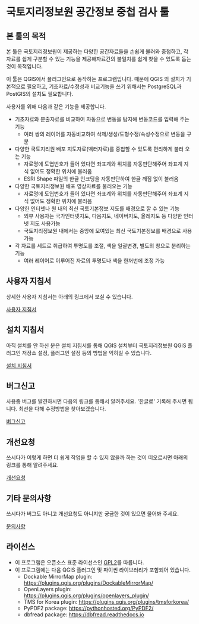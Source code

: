 # 국토지리정보원 공간정보 중첩 검사 툴

## 본 툴의 목적
본 툴은 국토지리정보원이 제공하는 다양한 공간자료들을 손쉽게 불러와 중첩하고, 각 자료를 쉽게 구분할 수 있는 기능을 제공해자료간의 불일치를 쉽게 찾을 수 있도록 돕는 것이 목적입니다.

이 툴은 QGIS에서 플러그인으로 동작하는 프로그램입니다. 때문에 QGIS 의 설치가 기본적으로 필요하고, 기초자료/수정성과 비교기능을 쓰기 위해서는 PostgreSQL과 PostGIS의 설치도 필요합니다.

사용자를 위해 다음과 같은 기능을 제공합니다.
 * 기초자료와 분출자료를 비교하여 자동으로 변동을 탐지해 변동코드를 입력해 주는 기능
   - 여러 쌍의 레이어를 자동비교하여 삭제/생성/도형수정/속성수정으로 변동을 구분
 * 다양한 국토지리원 배포 지도자료(벡터자료)를 중첩할 수 있도록 편리하게 불러 오는 기능
   - 자료명에 도엽번호가 들어 있다면 좌표계와 위치를 자동판단해주어 좌표계 지식 없어도 정확한 위치에 불러옴
   - ESRI Shape 파일의 한글 인크딩을 자동판단하여 한글 깨짐 없이 불러옴
 * 다양한 국토지리정보원 배포 영상자료를 불러오는 기능
   - 자료명에 도엽번호가 들어 있다면 좌표계와 위치를 자동판단해주어 좌표계 지식 없어도 정확한 위치에 불러옴
 * 다양한 인터넷나 원 내의 최신 국토기본정보 지도를 배경으로 깔 수 있는 기능
   - 외부 사용자는 국가인터넷지도, 다음지도, 네이버지도, 올레지도 등 다양한 인터넷 지도 사용가능
   - 국토지리정보원 내에서는 중앙에 모여있는 최신 국토기본정보를 배경으로 사용 가능
 * 각 자료를 세트로 취급하여 투명도를 조절, 색을 일괄변경, 별도의 창으로 분리하는 기능
   - 여러 레이어로 이루어진 자료의 투명도나 색을 한꺼번에 조정 가능

## 사용자 지침서
상세한 사용자 지침서는 아래의 링크에서 보실 수 있습니다.

[사용자 지침서](docs/manual/manual.md)

## 설치 지침서
아직 설치를 안 하신 분은 설치 지침서를 통해 QGIS 설치부터 국토지리정보원 QGIS  플러그인 저장소 설정, 플러그인 설정 등의 방법을 익히실 수 있습니다.

[설치 지침서](docs/install/install.md)

## 버그신고
사용중 버그를 발견하시면 다음의 링크를 통해서 알려주세요. '한글로' 기록해 주시면 됩니다.
최선을 다해 수정방법을 찾아보겠습니다.

[버그신고](https://github.com/kr-ngii/NgiiDataOverlay/issues/new?template=bug_report.md)

## 개선요청
쓰시다가 이렇게 하면 더 쉽게 작업을 할 수 있지 않을까 하는 것이 떠오르시면 아래의 링크를 통해 알려주세요.

[개선요청](https://github.com/kr-ngii/NgiiDataOverlay/issues/new?template=feature_request.md)

## 기타 문의사항
쓰시다가 버그도 아니고 개선요청도 아니지만 궁금한 것이 있으면 물어봐 주세요.

[문의사항](https://github.com/kr-ngii/NgiiDataOverlay/issues/new?template=question.md)

## 라이선스
 * 이 프로그램은 오픈소스 표준 라이선스인 [GPL2](LICENSE)를 따릅니다.
 * 이 프로그램에는 다음 QGIS 플러그인 및 파이썬 라이브러리가 포함되어 있습니다.
   - Dockable MirrorMap plugin: <https://plugins.qgis.org/plugins/DockableMirrorMap/>
   - OpenLayers plugin: <https://plugins.qgis.org/plugins/openlayers_plugin/>
   - TMS for Korea plugin: <https://plugins.qgis.org/plugins/tmsforkorea/>
   - PyPDF2 package: <https://pythonhosted.org/PyPDF2/>
   - dbfread package: <https://dbfread.readthedocs.io>
